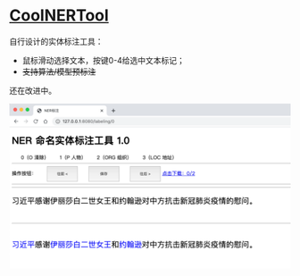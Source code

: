 # [CoolNERTool](https://github.com/425776024/CoolNERTool)

自行设计的实体标注工具：

- 鼠标滑动选择文本，按键0-4给选中文本标记；
- ~~支持算法/模型预标注~~

还在改进中。

![](img/image.png)